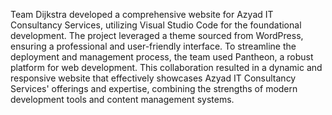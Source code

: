 Team Dijkstra developed a comprehensive website for Azyad IT Consultancy Services, utilizing Visual Studio Code for the foundational development. The project leveraged a theme sourced from WordPress, ensuring a professional and user-friendly interface. To streamline the deployment and management process, the team used Pantheon, a robust platform for web development. This collaboration resulted in a dynamic and responsive website that effectively showcases Azyad IT Consultancy Services' offerings and expertise, combining the strengths of modern development tools and content management systems.

